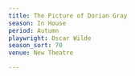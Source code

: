 ```yaml
---
title: The Picture of Dorian Gray
season: In House
period: Autumn
playwright: Oscar Wilde
season_sort: 70
venue: New Theatre

---
```


